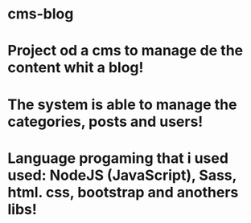 # cms-blog
# Project od a cms to manage de the content whit a blog!
# The system is able to manage the categories, posts and users! 
# Language progaming that i used used: NodeJS (JavaScript), Sass, html. css, bootstrap and anothers libs!

